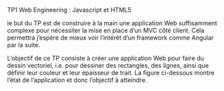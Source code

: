 TP1 Web Engineering : Javascript et HTML5

le but du TP est de construire à la main une application Web suffisamment complexe pour nécessiter la mise en place d’un MVC côté client. Cela permettra j’espère de mieux voir l’intérêt d’un framework comme Angular par la suite.  

L’objectif de ce TP consiste à créer une application Web pour faire du dessin vectoriel, i.e. pour dessiner des rectangles, des lignes, ainsi que définir leur couleur et leur épaisseur de trait. La figure ci-dessous montre l’état de l’application et donc l’objectif à atteindre.

